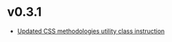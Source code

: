 # v0.3.1

- [Updated CSS methodologies utility class instruction](/docs/html/methodologies/object/utility)

<!-- truncate -->
